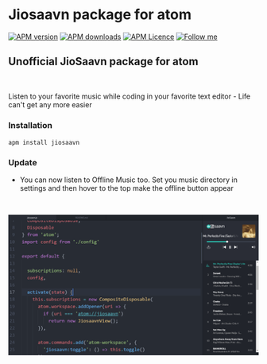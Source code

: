 # Jiosaavn package for atom

[![APM version](https://img.shields.io/apm/v/jiosaavn?style=flat-square)](https://atom.io/packages/jiosaavn)
[![APM downloads](https://img.shields.io/apm/dm/jiosaavn?style=flat-square)](https://atom.io/packages/jiosaavn)
[![APM Licence](https://img.shields.io/badge/licence-MIT-orange?style=flat-square)](https://opensource.org/licences/MIT)
[![Follow me](https://img.shields.io/github/followers/blueedgetechno?label=follow%20me&style=social)](https://github.com/blueedgetechno)

## Unofficial JioSaavn package for atom

<br>

Listen to your favorite music while coding in your favorite text editor - Life can't get any more easier


### Installation
```
apm install jiosaavn
```

### Update
- You can now listen to Offline Music too. Set you music directory in settings and then hover to the top make the offline button appear

<br>

![overview](https://raw.githubusercontent.com/blueedgetechno/jiosaavn/master/img/music.png)
